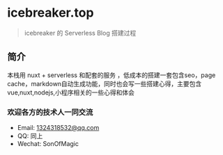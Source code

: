 # icebreaker.top
> icebreaker 的 Serverless Blog 搭建过程

## 简介

 本栈用 nuxt + serverless 和配套的服务 ，低成本的搭建一套包含seo，page cache，markdown自动生成功能，同时也会写一些搭建心得，主要包含vue,nuxt,nodejs,小程序相关的一些心得和体会

### 欢迎各方的技术人一同交流

- Email: 1324318532@qq.com
- QQ: 同上
- Wechat: SonOfMagic

